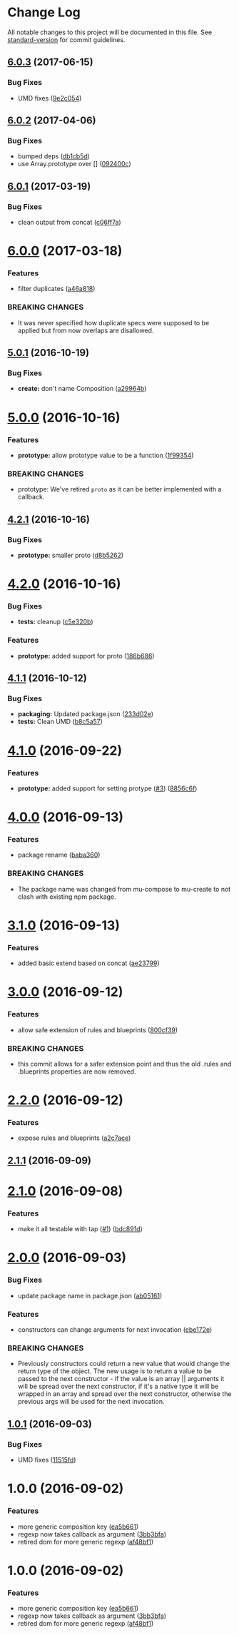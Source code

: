 # Change Log

All notable changes to this project will be documented in this file. See [standard-version](https://github.com/conventional-changelog/standard-version) for commit guidelines.

<a name="6.0.3"></a>
## [6.0.3](https://github.com/mu-lib/mu-create/compare/v6.0.2...v6.0.3) (2017-06-15)


### Bug Fixes

* UMD fixes ([9e2c054](https://github.com/mu-lib/mu-create/commit/9e2c054))



<a name="6.0.2"></a>
## [6.0.2](https://github.com/mu-lib/mu-create/compare/v6.0.1...v6.0.2) (2017-04-06)


### Bug Fixes

* bumped deps ([db1cb5d](https://github.com/mu-lib/mu-create/commit/db1cb5d))
* use Array.prototype over [] ([092400c](https://github.com/mu-lib/mu-create/commit/092400c))



<a name="6.0.1"></a>
## [6.0.1](https://github.com/mu-lib/mu-create/compare/v6.0.0...v6.0.1) (2017-03-19)


### Bug Fixes

* clean output from concat ([c06ff7a](https://github.com/mu-lib/mu-create/commit/c06ff7a))



<a name="6.0.0"></a>
# [6.0.0](https://github.com/mu-lib/mu-create/compare/v5.0.1...v6.0.0) (2017-03-18)


### Features

* filter duplicates ([a46a818](https://github.com/mu-lib/mu-create/commit/a46a818))


### BREAKING CHANGES

* It was never specified how duplicate specs were supposed to be applied but from now overlaps are disallowed.



<a name="5.0.1"></a>
## [5.0.1](https://github.com/mu-lib/mu-create/compare/v5.0.0...v5.0.1) (2016-10-19)


### Bug Fixes

* **create:** don't name Composition ([a29964b](https://github.com/mu-lib/mu-create/commit/a29964b))



<a name="5.0.0"></a>
# [5.0.0](https://github.com/mu-lib/mu-create/compare/v4.2.1...v5.0.0) (2016-10-16)


### Features

* **prototype:** allow prototype value to be a function ([1f99354](https://github.com/mu-lib/mu-create/commit/1f99354))


### BREAKING CHANGES

* prototype: We've retired `proto` as it can be better implemented
with a callback.



<a name="4.2.1"></a>
## [4.2.1](https://github.com/mu-lib/mu-create/compare/v4.2.0...v4.2.1) (2016-10-16)


### Bug Fixes

* **prototype:** smaller proto ([d8b5262](https://github.com/mu-lib/mu-create/commit/d8b5262))



<a name="4.2.0"></a>
# [4.2.0](https://github.com/mu-lib/mu-create/compare/v4.1.1...v4.2.0) (2016-10-16)


### Bug Fixes

* **tests:** cleanup ([c5e320b](https://github.com/mu-lib/mu-create/commit/c5e320b))


### Features

* **prototype:** added support for proto ([186b686](https://github.com/mu-lib/mu-create/commit/186b686))



<a name="4.1.1"></a>
## [4.1.1](https://github.com/mu-lib/mu-create/compare/v4.1.0...v4.1.1) (2016-10-12)


### Bug Fixes

* **packaging:** Updated package.json ([233d02e](https://github.com/mu-lib/mu-create/commit/233d02e))
* **tests:** Clean UMD ([b8c5a57](https://github.com/mu-lib/mu-create/commit/b8c5a57))



<a name="4.1.0"></a>
# [4.1.0](https://github.com/mu-lib/mu-create/compare/v4.0.0...v4.1.0) (2016-09-22)


### Features

* **prototype:** added support for setting protype ([#3](https://github.com/mu-lib/mu-create/issues/3)) ([8856c6f](https://github.com/mu-lib/mu-create/commit/8856c6f))



<a name="4.0.0"></a>
# [4.0.0](https://github.com/mu-lib/mu-create/compare/v3.1.0...v4.0.0) (2016-09-13)


### Features

* package rename ([baba360](https://github.com/mu-lib/mu-create/commit/baba360))


### BREAKING CHANGES

* The package name was changed from mu-compose to mu-create
to not clash with existing npm package.



<a name="3.1.0"></a>
# [3.1.0](https://github.com/mu-lib/mu-compose/compare/v3.0.0...v3.1.0) (2016-09-13)


### Features

* added basic extend based on concat ([ae23799](https://github.com/mu-lib/mu-compose/commit/ae23799))



<a name="3.0.0"></a>
# [3.0.0](https://github.com/mu-lib/mu-compose/compare/v2.2.0...v3.0.0) (2016-09-12)


### Features

* allow safe extension of rules and blueprints ([800cf39](https://github.com/mu-lib/mu-compose/commit/800cf39))


### BREAKING CHANGES

* this commit allows for a safer extension point and thus
the old .rules and .blueprints properties are now removed.



<a name="2.2.0"></a>
# [2.2.0](https://github.com/mu-lib/mu-compose/compare/v2.1.1...v2.2.0) (2016-09-12)


### Features

* expose rules and blueprints ([a2c7ace](https://github.com/mu-lib/mu-compose/commit/a2c7ace))



<a name="2.1.1"></a>
## [2.1.1](https://github.com/mu-lib/mu-compose/compare/v2.1.0...v2.1.1) (2016-09-09)



<a name="2.1.0"></a>
# [2.1.0](https://github.com/mu-lib/mu-compose/compare/v2.0.0...v2.1.0) (2016-09-08)


### Features

* make it all testable with tap ([#1](https://github.com/mu-lib/mu-compose/issues/1)) ([bdc891d](https://github.com/mu-lib/mu-compose/commit/bdc891d))



<a name="2.0.0"></a>
# [2.0.0](https://github.com/mu-lib/mu-compose/compare/v1.0.1...v2.0.0) (2016-09-03)


### Bug Fixes

* update package name in package.json ([ab05161](https://github.com/mu-lib/mu-compose/commit/ab05161))


### Features

* constructors can change arguments for next invocation ([ebe172e](https://github.com/mu-lib/mu-compose/commit/ebe172e))


### BREAKING CHANGES

* Previously constructors could return a new value that
would change the return type of the object. The new usage is to return a
value to be passed to the next constructor - if the value is an array ||
arguments it will be spread over the next constructor, if it's a native
type it will be wrapped in an array and spread over the next constructor,
otherwise the previous args will be used for the next
invocation.



<a name="1.0.1"></a>
## [1.0.1](https://github.com/mu-lib/mu-compose/compare/v1.0.0...v1.0.1) (2016-09-03)


### Bug Fixes

* UMD fixes ([11515fd](https://github.com/mu-lib/mu-compose/commit/11515fd))



<a name="1.0.0"></a>
# 1.0.0 (2016-09-02)


### Features

* more generic composition key ([ea5b661](https://github.com/mu-lib/mu-compose/commit/ea5b661))
* regexp now takes callback as argument ([3bb3bfa](https://github.com/mu-lib/mu-compose/commit/3bb3bfa))
* retired dom for more generic regexp ([af48bf1](https://github.com/mu-lib/mu-compose/commit/af48bf1))



<a name="1.0.0"></a>
# 1.0.0 (2016-09-02)


### Features

* more generic composition key ([ea5b661](https://github.com/mu-lib/mu-compose/commit/ea5b661))
* regexp now takes callback as argument ([3bb3bfa](https://github.com/mu-lib/mu-compose/commit/3bb3bfa))
* retired dom for more generic regexp ([af48bf1](https://github.com/mu-lib/mu-compose/commit/af48bf1))
